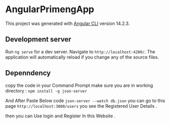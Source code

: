# AngularPrimengApp

This project was generated with [Angular CLI](https://github.com/angular/angular-cli) version 14.2.3.

## Development server

Run `ng serve` for a dev server. Navigate to `http://localhost:4200/`. The application will automatically reload if you change any of the source files.

##  Depenndency

copy the code in your Command Prompt make sure you are in working directory : 
`npm install -g json-server`

And After Paste Below code 
`json-server --watch db.json`
you can go to this page `http://localhost:3000/users`
you see the Registered User Details .

then you can Use login and Register In this Website .

